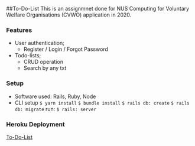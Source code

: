 ##To-Do-List
This is an assignmnet done for NUS Computing for Voluntary Welfare Organisations (CVWO) application in 2020.

### Features

- User authentication;
    - Register / Login / Forgot Password
- Todo-lists;
    - CRUD operation
    - Search by any txt


### Setup
- Software used: Rails, Ruby, Node
- CLI setup
`$ yarn install`
`$ bundle install`
`$ rails db: create`
`$ rails db: migrate`
run: `$ rails: server`

### Heroku Deployment
[To-Do-List](https://todolist-react-cvwo.herokuapp.com/)
